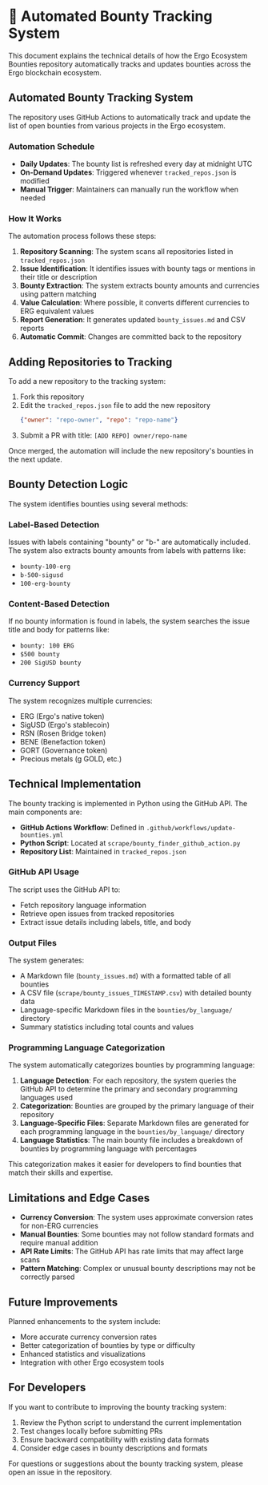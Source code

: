 # 🤖 Automated Bounty Tracking System

This document explains the technical details of how the Ergo Ecosystem Bounties repository automatically tracks and updates bounties across the Ergo blockchain ecosystem.

## Automated Bounty Tracking System

The repository uses GitHub Actions to automatically track and update the list of open bounties from various projects in the Ergo ecosystem.

### Automation Schedule

- **Daily Updates**: The bounty list is refreshed every day at midnight UTC
- **On-Demand Updates**: Triggered whenever `tracked_repos.json` is modified
- **Manual Trigger**: Maintainers can manually run the workflow when needed

### How It Works

The automation process follows these steps:

1. **Repository Scanning**: The system scans all repositories listed in `tracked_repos.json`
2. **Issue Identification**: It identifies issues with bounty tags or mentions in their title or description
3. **Bounty Extraction**: The system extracts bounty amounts and currencies using pattern matching
4. **Value Calculation**: Where possible, it converts different currencies to ERG equivalent values
5. **Report Generation**: It generates updated `bounty_issues.md` and CSV reports
6. **Automatic Commit**: Changes are committed back to the repository

## Adding Repositories to Tracking

To add a new repository to the tracking system:

1. Fork this repository
2. Edit the `tracked_repos.json` file to add the new repository
   ```json
   {"owner": "repo-owner", "repo": "repo-name"}
   ```
3. Submit a PR with title: `[ADD REPO] owner/repo-name`

Once merged, the automation will include the new repository's bounties in the next update.

## Bounty Detection Logic

The system identifies bounties using several methods:

### Label-Based Detection

Issues with labels containing "bounty" or "b-" are automatically included. The system also extracts bounty amounts from labels with patterns like:
- `bounty-100-erg`
- `b-500-sigusd`
- `100-erg-bounty`

### Content-Based Detection

If no bounty information is found in labels, the system searches the issue title and body for patterns like:
- `bounty: 100 ERG`
- `$500 bounty`
- `200 SigUSD bounty`

### Currency Support

The system recognizes multiple currencies:
- ERG (Ergo's native token)
- SigUSD (Ergo's stablecoin)
- RSN (Rosen Bridge token)
- BENE (Benefaction token)
- GORT (Governance token)
- Precious metals (g GOLD, etc.)

## Technical Implementation

The bounty tracking is implemented in Python using the GitHub API. The main components are:

- **GitHub Actions Workflow**: Defined in `.github/workflows/update-bounties.yml`
- **Python Script**: Located at `scrape/bounty_finder_github_action.py`
- **Repository List**: Maintained in `tracked_repos.json`

### GitHub API Usage

The script uses the GitHub API to:
- Fetch repository language information
- Retrieve open issues from tracked repositories
- Extract issue details including labels, title, and body

### Output Files

The system generates:
- A Markdown file (`bounty_issues.md`) with a formatted table of all bounties
- A CSV file (`scrape/bounty_issues_TIMESTAMP.csv`) with detailed bounty data
- Language-specific Markdown files in the `bounties/by_language/` directory
- Summary statistics including total counts and values

### Programming Language Categorization

The system automatically categorizes bounties by programming language:

1. **Language Detection**: For each repository, the system queries the GitHub API to determine the primary and secondary programming languages used
2. **Categorization**: Bounties are grouped by the primary language of their repository
3. **Language-Specific Files**: Separate Markdown files are generated for each programming language in the `bounties/by_language/` directory
4. **Language Statistics**: The main bounty file includes a breakdown of bounties by programming language with percentages

This categorization makes it easier for developers to find bounties that match their skills and expertise.

## Limitations and Edge Cases

- **Currency Conversion**: The system uses approximate conversion rates for non-ERG currencies
- **Manual Bounties**: Some bounties may not follow standard formats and require manual addition
- **API Rate Limits**: The GitHub API has rate limits that may affect large scans
- **Pattern Matching**: Complex or unusual bounty descriptions may not be correctly parsed

## Future Improvements

Planned enhancements to the system include:
- More accurate currency conversion rates
- Better categorization of bounties by type or difficulty
- Enhanced statistics and visualizations
- Integration with other Ergo ecosystem tools

## For Developers

If you want to contribute to improving the bounty tracking system:

1. Review the Python script to understand the current implementation
2. Test changes locally before submitting PRs
3. Ensure backward compatibility with existing data formats
4. Consider edge cases in bounty descriptions and formats

For questions or suggestions about the bounty tracking system, please open an issue in the repository.
